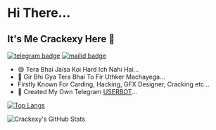 # Hi There...

## It's Me Crackexy Here 🥰

[![telegram badge](https://img.shields.io/badge/@Crackexy-30302f?style=for-the-badge&logo=telegram)](https://t.me/Crackexy)
[![mailid badge](https://img.shields.io/badge/Crackexy-30302f?style=for-the-badge&logo=gmail)](https:mailto:Crackexy@gmail.com)

- 😄 Tera Bhai Jaisa Koi Hard Ich Nahi Hai...
- 🥰 Gir Bhi Gya Tera Bhai To Fir Uthker Machayega...
- Firstly Known For Carding, Hacking, GFX Designer, Cracking etc...
- 🎯 Created My Own Telegram [USERBOT](github.com/crackexy/crackbot)...

[![Top Langs](https://github-readme-stats.vercel.app/api/top-langs/?username=crackexy&hide=dockerfile)](https://github.com/Crackexy)

![Crackexy's GitHub Stats](https://github-readme-stats.vercel.app/api?username=Crackexy&show_icons=true&theme=default&hide=stars)
